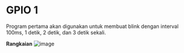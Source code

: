 # GPIO 1
Program pertama akan digunakan untuk membuat blink dengan interval 100ms, 1 detik, 2 detik, dan 3 detik sekali.




**Rangkaian**
![image](https://github.com/alfan459/Embedded-System/assets/54757609/4850f38f-859e-461b-a830-cd9b53a8e40e)
